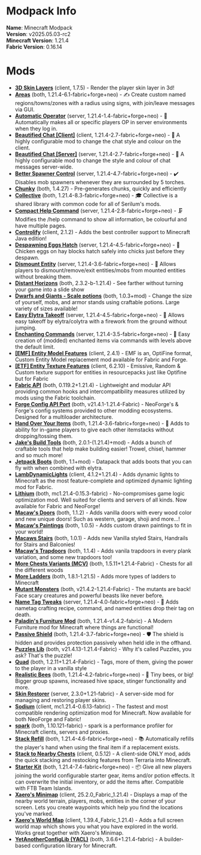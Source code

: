 
Modpack Info
============
  
  
**Name**: Minecraft Modpack  
**Version**: v2025.05.03-rc2  
**Minecraft Version**: 1.21.4  
**Fabric Version**: 0.16.14  

# Mods

- [**3D Skin Layers**](https://modrinth.com/mod/3dskinlayers) (client, 1.7.5) - Render the player skin layer in 3d!
- [**Areas**](https://modrinth.com/mod/areas) (both, 1.21.4-6.1-fabric+forge+neo) - ✍️ Create custom named regions/towns/zones with a radius using signs, with join/leave messages via GUI.
- [**Automatic Operator**](https://modrinth.com/mod/automatic-operator) (server, 1.21.4-1.4-fabric+forge+neo) - 🤖 Automatically makes all or specific players OP in server environments when they log in.
- [**Beautified Chat [Client]**](https://modrinth.com/mod/beautified-chat-client) (client, 1.21.4-2.7-fabric+forge+neo) - 💬 A highly configurable mod to change the chat style and colour on the client.
- [**Beautified Chat [Server]**](https://modrinth.com/mod/beautified-chat-server) (server, 1.21.4-2.7-fabric+forge+neo) - 💬 A highly configurable mod to change the style and colour of chat messages server-wide.
- [**Better Spawner Control**](https://modrinth.com/mod/better-spawner-control) (server, 1.21.4-4.7-fabric+forge+neo) - ✔️ Disables mob spawners whenever they are surrounded by 5 torches.
- [**Chunky**](https://modrinth.com/mod/chunky) (both, 1.4.27) - Pre-generates chunks, quickly and efficiently
- [**Collective**](https://modrinth.com/mod/collective) (both, 1.21.4-8.3-fabric+forge+neo) - 🎓 Collective is a shared library with common code for all of Serilum's mods.
- [**Compact Help Command**](https://modrinth.com/mod/compact-help-command) (server, 1.21.4-2.8-fabric+forge+neo) - 🗜 Modifies the /help command to show all information, be colourful and have multiple pages.
- [**Controlify**](https://modrinth.com/mod/controlify) (client, 2.1.2) - Adds the best controller support to Minecraft Java edition!
- [**Despawning Eggs Hatch**](https://modrinth.com/mod/despawning-eggs-hatch) (server, 1.21.4-4.5-fabric+forge+neo) - 🥚 Chicken eggs on hay blocks hatch safely into chicks just before they despawn.
- [**Dismount Entity**](https://modrinth.com/mod/dismount-entity) (server, 1.21.4-3.6-fabric+forge+neo) - 🚏 Allows players to dismount/remove/exit entities/mobs from mounted entities without breaking them.
- [**Distant Horizons**](https://modrinth.com/mod/distanthorizons) (both, 2.3.2-b-1.21.4) - See farther without turning your game into a slide show
- [**Dwarfs and Giants - Scale potions**](https://modrinth.com/mod/dwarfsandgiants) (both, 1.0.3+mod) - Change the size of yourself, mobs, and armor stands using craftable potions. Large variety of sizes available!
- [**Easy Elytra Takeoff**](https://modrinth.com/mod/easy-elytra-takeoff) (server, 1.21.4-4.5-fabric+forge+neo) - 🛫 Allows easy takeoff by elytra/colytra with a firework from the ground without jumping.
- [**Enchanting Commands**](https://modrinth.com/mod/enchanting-commands) (server, 1.21.4-3.5-fabric+forge+neo) - 💫 Easy creation of (modded) enchanted items via commands with levels above the default limit.
- [**[EMF] Entity Model Features**](https://modrinth.com/mod/entity-model-features) (client, 2.4.1) - EMF is an, OptiFine format, Custom Entity Model replacement mod available for Fabric and Forge.
- [**[ETF] Entity Texture Features**](https://modrinth.com/mod/entitytexturefeatures) (client, 6.2.10) - Emissive, Random & Custom texture support for entities in resourcepacks just like Optifine but for Fabric
- [**Fabric API**](https://modrinth.com/mod/fabric-api) (both, 0.119.2+1.21.4) - Lightweight and modular API providing common hooks and intercompatibility measures utilized by mods using the Fabric toolchain.
- [**Forge Config API Port**](https://modrinth.com/mod/forge-config-api-port) (both, v21.4.1-1.21.4-Fabric) - NeoForge's & Forge's config systems provided to other modding ecosystems. Designed for a multiloader architecture.
- [**Hand Over Your Items**](https://modrinth.com/mod/hand-over-your-items) (both, 1.21.4-3.6-fabric+forge+neo) - 🤝 Adds to ability for in-game players to give each other itemstacks without dropping/tossing them.
- [**Jake's Build Tools**](https://modrinth.com/mod/jakes-build-tools) (both, 2.0.1-(1.21.4)+mod) - Adds a bunch of craftable tools that help make building easier! Trowel, chisel, hammer and so much more!
- [**Jetpack Boots**](https://modrinth.com/mod/jetpack-boots) (both, 1.1+mod) - Datapack that adds boots that you can fly with when combined with elytra.
- [**LambDynamicLights**](https://modrinth.com/mod/lambdynamiclights) (client, 4.1.2+1.21.4) - Adds dynamic lights to Minecraft as the most feature-complete and optimized dynamic lighting mod for Fabric.
- [**Lithium**](https://modrinth.com/mod/lithium) (both, mc1.21.4-0.15.3-fabric) - No-compromises game logic optimization mod. Well suited for clients and servers of all kinds. Now available for Fabric and NeoForge!
- [**Macaw's Doors**](https://modrinth.com/mod/macaws-doors) (both, 1.1.2) - Adds vanilla doors with every wood color and new unique doors! Such as western, garage, shoji and more...!
- [**Macaw's Paintings**](https://modrinth.com/mod/macaws-paintings) (both, 1.0.5) - Adds custom drawn paintings to fit in your world!
- [**Macaws Stairs**](https://modrinth.com/mod/macaws-stairs) (both, 1.0.1) - Adds new Vanilla styled Stairs, Handrails for Stairs and Balconies!
- [**Macaw's Trapdoors**](https://modrinth.com/mod/macaws-trapdoors) (both, 1.1.4) - Adds vanila trapdoors in every plank variation, and some new trapdoors too!
- [**More Chests Variants (MCV)**](https://modrinth.com/mod/more-chest-variants-lieonlion) (both, 1.5.11+1.21.4-Fabric) - Chests for all the different woods
- [**More Ladders**](https://modrinth.com/mod/moreladders) (both, 1.8.1-1.21.5) - Adds more types of ladders to Minecraft
- [**Mutant Monsters**](https://modrinth.com/mod/mutant-monsters) (both, v21.4.2-1.21.4-Fabric) - The mutants are back! Face scary creatures and powerful beasts like never before.
- [**Name Tag Tweaks**](https://modrinth.com/mod/name-tag-tweaks) (server, 1.21.4-4.0-fabric+forge+neo) - 📛 Adds nametag crafting recipe, command, and named entities drop their tag on death.
- [**Paladin's Furniture Mod**](https://modrinth.com/mod/paladins-furniture) (both, 1.21.4-v1.4.2-fabric) - A Modern Furniture mod for Minecraft where things are functional!
- [**Passive Shield**](https://modrinth.com/mod/passive-shield) (both, 1.21.4-3.7-fabric+forge+neo) - 🛡 The shield is hidden and provides protection passively when held idle in the offhand.
- [**Puzzles Lib**](https://modrinth.com/mod/puzzles-lib) (both, v21.4.13-1.21.4-Fabric) - Why it's called Puzzles, you ask? That's the puzzle!
- [**Quad**](https://modrinth.com/mod/quad) (both, 1.2.11+1.21.4-Fabric) - Tags, more of them, giving the power to the player in a vanilla style
- [**Realistic Bees**](https://modrinth.com/mod/realistic-bees) (both, 1.21.4-4.2-fabric+forge+neo) - 🐝 Tiny bees, or big! Bigger group spawns, increased hive space, stinger functionality and more.
- [**Skin Restorer**](https://modrinth.com/mod/skinrestorer) (server, 2.3.0+1.21-fabric) - A server-side mod for managing and restoring player skins.
- [**Sodium**](https://modrinth.com/mod/sodium) (client, mc1.21.4-0.6.13-fabric) - The fastest and most compatible rendering optimization mod for Minecraft. Now available for both NeoForge and Fabric!
- [**spark**](https://modrinth.com/mod/spark) (both, 1.10.121-fabric) - spark is a performance profiler for Minecraft clients, servers and proxies.
- [**Stack Refill**](https://modrinth.com/mod/stack-refill) (both, 1.21.4-4.6-fabric+forge+neo) - 📚 Automatically refills the player's hand when using the final item if a replacement exists.
- [**Stack to Nearby Chests**](https://modrinth.com/mod/stack-to-nearby-chests) (client, 0.5.12) - A client-side ONLY mod, adds the quick stacking and restocking features from Terraria into Minecraft.
- [**Starter Kit**](https://modrinth.com/mod/starter-kit) (both, 1.21.4-7.4-fabric+forge+neo) - 📦 Give all new players joining the world configurable starter gear, items and/or potion effects. It can overwrite the initial inventory, or add the items after. Compatible with FTB Team Islands.
- [**Xaero's Minimap**](https://modrinth.com/mod/xaeros-minimap) (client, 25.2.0_Fabric_1.21.4) - Displays a map of the nearby world terrain, players, mobs, entities in the corner of your screen. Lets you create waypoints which help you find the locations you've marked.
- [**Xaero's World Map**](https://modrinth.com/mod/xaeros-world-map) (client, 1.39.4_Fabric_1.21.4) - Adds a full screen world map which shows you what you have explored in the world. Works great together with Xaero's Minimap.
- [**YetAnotherConfigLib (YACL)**](https://modrinth.com/mod/yacl) (both, 3.6.6+1.21.4-fabric) - A builder-based configuration library for Minecraft.
